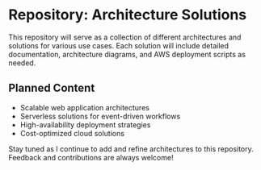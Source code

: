 # Repository: Architecture Solutions

This repository will serve as a collection of different architectures and solutions for various use cases. Each solution will include detailed documentation, architecture diagrams, and AWS deployment scripts as needed.

## Planned Content

- Scalable web application architectures
- Serverless solutions for event-driven workflows
- High-availability deployment strategies
- Cost-optimized cloud solutions

Stay tuned as I continue to add and refine architectures to this repository. Feedback and contributions are always welcome!
